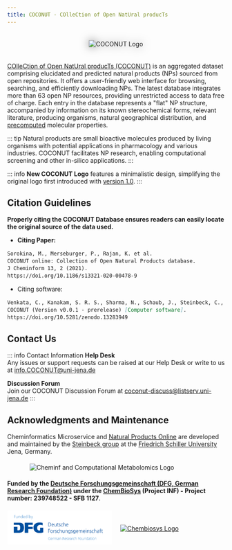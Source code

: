 ```yaml
---
title: COCONUT - COlleCtion of Open NatUral producTs
---
```


<div style="text-align: center;">
  <img src="/logo.png" alt="COCONUT Logo" style="filter: drop-shadow(0px 0px 10px rgba(0, 0, 0, 0.5)); margin: 20px auto;" width="600">
</div>

[COlleCtion of Open NatUral producTs (COCONUT)](https://coconut.naturalproducts.net) is an aggregated dataset comprising elucidated and predicted natural products (NPs) sourced from open repositories. It offers a user-friendly web interface for browsing, searching, and efficiently downloading NPs. The latest database integrates more than 63 open NP resources, providing unrestricted access to data free of charge. Each entry in the database represents a "flat" NP structure, accompanied by information on its known stereochemical forms, relevant literature, producing organisms, natural geographical distribution, and [precomputed](https://api.naturalproducts.net/docs) molecular properties. 


::: tip
Natural products are small bioactive molecules produced by living organisms with potential applications in pharmacology and various industries. COCONUT facilitates NP research, enabling computational screening and other in-silico applications.
:::


::: info
**New COCONUT Logo** features a minimalistic design, simplifying the original logo first introduced with [version 1.0](https://github.com/Steinbeck-Lab/cheminf-jena-logos/blob/main/COCONUT/coconut.png?raw=true).
:::

## Citation Guidelines

**Properly citing the COCONUT Database ensures readers can easily locate the original source of the data used.**

- **Citing Paper:**
```md
Sorokina, M., Merseburger, P., Rajan, K. et al. 
COCONUT online: Collection of Open Natural Products database. 
J Cheminform 13, 2 (2021). 
https://doi.org/10.1186/s13321-020-00478-9
```

- Citing software:
```md
Venkata, C., Kanakam, S. R. S., Sharma, N., Schaub, J., Steinbeck, C., & Rajan, K. (2024).
COCONUT (Version v0.0.1 - prerelease) [Computer software].
https://doi.org/10.5281/zenodo.13283949
```

## Contact Us

::: info Contact Information
**Help Desk**  
Any issues or support requests can be raised at our Help Desk or write to us at [info.COCONUT@uni-jena.de](mailto:info.COCONUT@uni-jena.de)

**Discussion Forum**  
Join our COCONUT Discussion Forum at [coconut-discuss@listserv.uni-jena.de](mailto:coconut-discuss@listserv.uni-jena.de)
:::


## Acknowledgments and Maintenance

Cheminformatics Microservice and [Natural Products Online](https://naturalproducts.net/) are developed and maintained by the [Steinbeck group](https://cheminf.uni-jena.de/) at the [Friedrich Schiller University](https://www.uni-jena.de/en/) Jena, Germany.

<div style="display: flex; justify-content: center; margin: 20px 0;">
  <img src="/CheminfGit.png" alt="Cheminf and Computational Metabolomics Logo" width="400">
</div>

**Funded by the [Deutsche Forschungsgemeinschaft (DFG, German Research Foundation)](https://www.dfg.de/) under the [ChemBioSys](https://www.chembiosys.de/en/) (Project INF) - Project number: 239748522 - SFB 1127**.

<div style="display: flex; justify-content: space-between; align-items: center; gap: 20px; margin-top: 20px;">
  <a href="https://www.dfg.de/" target="_blank" style="flex: 1;">
    <img src="https://github.com/Steinbeck-Lab/cheminformatics-microservice/blob/main/docs/public/dfg_logo_schriftzug_blau_foerderung_en.gif?raw=true" style="width: 100%; max-width: 250px;" alt="DFG Logo">
  </a>
  <a href="https://www.chembiosys.de/en/welcome.html" target="_blank" style="flex: 1;">
    <img src="https://github.com/Steinbeck-Lab/cheminformatics-microservice/assets/30716951/45c8e153-8322-4563-a51d-cbdbe4e08627" style="width: 100%; max-width: 250px;" alt="Chembiosys Logo">
  </a>
</div>
